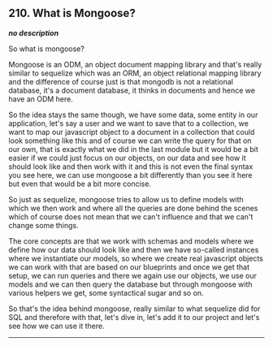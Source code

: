 ## 210. What is Mongoose?

<strong><em>no description</em></strong>

So what is mongoose? 

Mongoose is an ODM, an object document mapping library and that's really similar
to sequelize which was an ORM, an object relational mapping library and the
difference of course just is that mongodb is not a relational database, it's a
document database, it thinks in documents and hence we have an ODM here. 

So the idea stays the same though, we have some data, some entity in our
application, let's say a user and we want to save that to a collection, we want
to map our javascript object to a document in a collection that could look
something like this and of course we can write the query for that on our own,
that is exactly what we did in the last module but it would be a bit easier if
we could just focus on our objects, on our data and see how it should look like
and then work with it and this is not even the final syntax you see here, we can
use mongoose a bit differently than you see it here but even that would be a bit
more concise. 

So just as sequelize, mongoose tries to allow us to define models with which we
then work and where all the queries are done behind the scenes which of course
does not mean that we can't influence and that we can't change some things. 

The core concepts are that we work with schemas and models where we define how
our data should look like and then we have so-called instances where we
instantiate our models, so where we create real javascript objects we can work
with that are based on our blueprints and once we get that setup, we can run
queries and there we again use our objects, we use our models and we can then
query the database but through mongoose with various helpers we get, some
syntactical sugar and so on. 

So that's the idea behind mongoose, really similar to what sequelize did for SQL
and therefore with that, let's dive in, let's add it to our project and let's
see how we can use it there. 

---